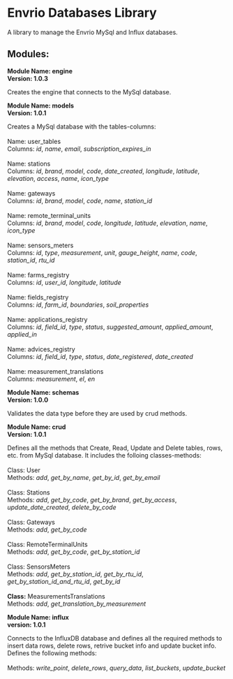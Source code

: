 # Envrio Databases Library

A library to manage the Envrio MySql and Influx databases.

## Modules:

**Module Name: engine**
<br>
**Version: 1.0.3**

Creates the engine that connects to the MySql database.

**Module Name: models**
<br>
**Version: 1.0.1**

Creates a MySql database with the tables-columns:
<br>
<br>
Name: user_tables
<br>
Columns: *id*, *name*, *email*, *subscription_expires_in*
<br>
<br>
Name: stations
<br>
Columns: *id*, *brand*, *model*, *code*, *date_created*,
*longitude*, *latitude*, *elevation*, *access*,
*name*, *icon_type*
<br>
<br>
Name: gateways
<br>
Columns: *id*, *brand*, *model*, *code*, *name*, *station_id*
<br>
<br>
Name: remote_terminal_units
<br>
Columns: *id*, *brand*, *model*, *code*, *longitude*, *latitude*,
*elevation*, *name*, *icon_type*
<br>
<br>
Name: sensors_meters
<br>
Columns: *id*, *type*, *measurement*, *unit*, *gauge_height*,
*name*, *code*, *station_id*, *rtu_id*
<br>
<br>
Name: farms_registry
<br>
Columns: *id*, *user_id*, *longitude*, *latitude*
<br>
<br>
Name: fields_registry
<br>
Columns: *id*, *farm_id*, *boundaries*, *soil_properties*
<br>
<br>
Name: applications_registry
<br>
Columns: *id*, *field_id*, *type*, *status*, *suggested_amount*,
*applied_amount*, *applied_in*
<br>
<br>
Name: advices_registry
<br>
Columns: *id*, *field_id*, *type*, *status*, *date_registered*, *date_created*
<br>
<br>
Name: measurement_translations
<br>
Columns: *measurement*, *el*, *en*

**Module Name: schemas**
<br>
**Version: 1.0.0**

Validates the data type before they are used by crud methods.

**Module Name: crud**
<br>
**Version: 1.0.1**

Defines all the methods that Create, Read, Update and Delete
tables, rows, etc. from MySql database. It includes the
folloing classes-methods:
<br>
<br>
Class: User
<br>
Methods: *add*, *get_by_name*, *get_by_id*, *get_by_email*
<br>
<br>
Class: Stations
<br>
Methods: *add*, *get_by_code*, *get_by_brand*, *get_by_access*, *update_date_created*, *delete_by_code*
<br>
<br>
Class: Gateways
<br>
Methods: *add*, *get_by_code*
<br>
<br>
Class: RemoteTerminalUnits
<br>
Methods: *add*, *get_by_code*, *get_by_station_id*
<br>
<br>
Class: SensorsMeters
<br>
Methods: *add*, *get_by_station_id*, *get_by_rtu_id*, *get_by_station_id_and_rtu_id*, *get_by_id*
<br>
<br>
**Class:** MeasurementsTranslations
<br>
Methods: *add*, *get_translation_by_measurement*

**Module Name: influx**
<br>
**version: 1.0.1**

Connects to the InfluxDB database and defines all the required 
methods to insert data rows, delete rows, retrive bucket info
and update bucket info. Defines the following methods:
<br>
<br>
Methods: *write_point*, *delete_rows*, *query_data*, *list_buckets*, *update_bucket*

